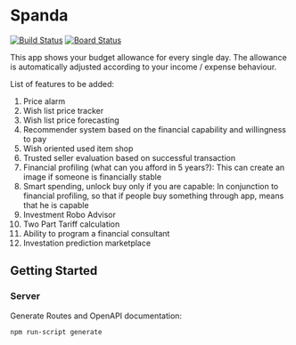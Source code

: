 # Spanda

[![Build Status](https://dev.azure.com/dinodime/Spanda/_apis/build/status/derzaarsad.Spanda?branchName=master)](https://dev.azure.com/dinodime/Spanda/_build/latest?definitionId=1&branchName=master)
[![Board Status](https://dev.azure.com/dinodime/b3c96a9a-f93a-4c09-a26b-825e5a3e7cbb/2e6fa13b-a05c-44b7-8f1a-40af07e1e510/_apis/work/boardbadge/c1c68657-e25f-4472-bf2b-0bfd3f02752e)](https://dev.azure.com/dinodime/b3c96a9a-f93a-4c09-a26b-825e5a3e7cbb/_boards/board/t/2e6fa13b-a05c-44b7-8f1a-40af07e1e510/Microsoft.RequirementCategory/)

This app shows your budget allowance for every single day. The allowance is automatically adjusted according to your income / expense behaviour.

List of features to be added:
1. Price alarm
2. Wish list price tracker
3. Wish list price forecasting
4. Recommender system based on the financial capability and willingness to pay
5. Wish oriented used item shop
6. Trusted seller evaluation based on successful transaction
7. Financial profiling (what can you afford in 5 years?): This can create an image if someone is financially stable
8. Smart spending, unlock buy only if you are capable: In conjunction to financial profiling, so that if people buy something through app, means that he is capable
9. Investment Robo Advisor
10. Two Part Tariff calculation
11. Ability to program a financial consultant
12. Investation prediction marketplace

## Getting Started

### Server

Generate Routes and OpenAPI documentation:

    npm run-script generate
